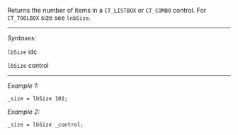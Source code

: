 Returns the number of items in a `CT_LISTBOX` or `CT_COMBO` control. For `CT_TOOLBOX` size see `lnbSize`.


---
*Syntaxes:*

`lbSize`  idc

`lbSize`  control

---
*Example 1:*

```sqf
_size = lbSize 101;
```

*Example 2:*

```sqf
_size = lbSize _control;
```